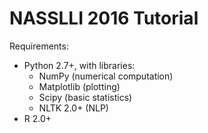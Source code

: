 # NASSLLI 2016 Tutorial

Requirements:
* Python 2.7+, with libraries:
    - NumPy         (numerical computation)
    - Matplotlib    (plotting)
    - Scipy         (basic statistics)
    - NLTK 2.0+     (NLP)
* R 2.0+


